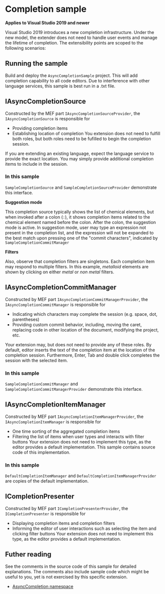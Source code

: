 # Completion sample

**Applies to Visual Studio 2019 and newer**

Visual Studio 2019 introduces a new completion infrastructure. Under the new model, the extender does not need to handle user events and manage the lifetime of completion. The extensibility points are scoped to the following scenarios:

## Running the sample
Build and deploy the `AsyncCompletionSample` project. This will add completion capability to all code editors. Due to interference with other language services, this sample is best run in a .txt file.

## IAsyncCompletionSource

Constructed by the MEF part `IAsyncCompletionSourceProvider`, the `IAsyncCompletionSource` is responsible for
* Providing completion items
* Establishing location of completion
You extension does not need to fulfill both roles,
but both roles need to be fufilled to begin the completion session.

If you are extending an existing language, expect the language service to provide the exact location. 
You may simply provide additional completion items to include in the session.

### In this sample
`SampleCompletionSource` and `SampleCompletionSourceProvider` demonstrate this interface. 

**Suggestion mode**

This completion source typically shows the list of chemical elements, but when invoked after a colon (`:`), it shows completion items related to the chemical element named before the colon. After the colon, the suggestion mode is active. In suggestion mode, user may type an expression not present in the completion list, and the expression will not be expanded to the best match upon pressing one of the "commit characters", indicated by `SampleCompletionCommitManager`

**Filters**

Also, observe that completion filters are singletons. Each completion item may respond to multiple filters. In this example, _metalloid_ elements are shown by clicking on either _metal_ or _non metal_ filters.

## IAsyncCompletionCommitManager

Constructed by MEF part `IAsyncCompletionCommitManagerProvider`, the `IAsyncCompletionCommitManager` is responsible for
* Indicating which characters may complete the session (e.g. space, dot, parentheses)
* Providing custom commit behavior, including, moving the caret, replacing code in other location of the document, modifying the project, etc.

Your extension may, but does not need to provide any of these roles.
By default, editor inserts the text of the completion item at the location of the completion session.
Furthermore, Enter, Tab and double click completes the session with the selected item. 

### In this sample
`SampleCompletionCommitManager` and `SampleCompletionCommitManagerProvider` demonstrate this interface.

## IAsyncCompletionItemManager

Constructed by MEF part `IAsyncCompletionItemManagerProvider`, the `IAsyncCompletionItemManager` is responsible for
* One time sorting of the aggregated completion items
* Filtering the list of items when user types and interacts with filter buttons
Your extension does not need to implement this type, as the editor provides a default implementation.
This sample contains source code of this implementation.

### In this sample
`DefaultCompletionItemManager` and `DefaultCompletionItemManagerProvider` are copies of the default implementation.

## ICompletionPresenter

Constructed by MEF part `ICompletionPresenterProvider`, the `ICompletionPresenter` is responsible for
* Displaying completion items and completion filters
* Informing the editor of user interactions such as selecting the item and clicking filter buttons
Your extension does not need to implement this type, as the editor provides a default implementation. 


## Futher reading
See the comments in the source code of this sample for detailed explanations. The comments also include sample code which might be useful to you, yet is not exercised by this specific extension.

* [AsyncCompletion namespace](https://docs.microsoft.com/en-us/dotnet/api/microsoft.visualstudio.language.intellisense.asynccompletion?view=visualstudiosdk-2017)
